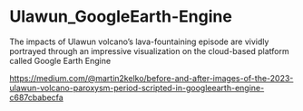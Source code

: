 # Ulawun_GoogleEarth-Engine
The impacts of Ulawun volcano’s lava-fountaining episode are vividly portrayed through an impressive visualization on the cloud-based platform called Google Earth Engine

https://medium.com/@martin2kelko/before-and-after-images-of-the-2023-ulawun-volcano-paroxysm-period-scripted-in-googleearth-engine-c687cbabecfa
